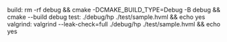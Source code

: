 build: rm -rf debug && cmake -DCMAKE_BUILD_TYPE=Debug -B debug && cmake --build debug
test:  ./debug/hp ./test/sample.hvml && echo yes
valgrind: valgrind --leak-check=full ./debug/hp ./test/sample.hvml && echo yes

